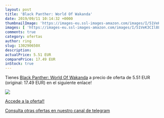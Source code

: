 ```yaml
---
layout: post
title: 'Black Panther: World Of Wakanda'
date: 2019/09/11 10:14:32 +0000
thumbnailImage: 'https://images-eu.ssl-images-amazon.com/images/I/51VeK3CIl8L._SL200_.jpg'
images: [ 'https://images-eu.ssl-images-amazon.com/images/I/51VeK3CIl8L._SL200_.jpg' ]
comments: true
category: ofertas
author: ring
slug: 130290650X
description:
actualPrice: 5.51 EUR
comparePrice: 17.49 EUR
inStock: true
---
```


Tienes [Black Panther: World Of Wakanda](https://www.amazon.com/dp/130290650X/?tag=redken08-20) a precio de oferta de 5.51 EUR (original: 17.49 EUR) en el siguiente enlace!

[![](https://images-eu.ssl-images-amazon.com/images/I/51VeK3CIl8L._SL200_.jpg)](https://www.amazon.com/dp/130290650X/?tag=redken08-20)

[Accede a la oferta!!](https://www.amazon.com/dp/130290650X/?tag=redken08-20)

[Consulta otras ofertas en nuestro canal de telegram](https://t.me/s/ofertas25)
